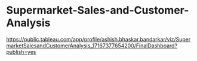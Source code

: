 # Supermarket-Sales-and-Customer-Analysis
https://public.tableau.com/app/profile/ashish.bhaskar.bandarkar/viz/SupermarketSalesandCustomerAnalysis_17167377654200/FinalDashboard?publish=yes
